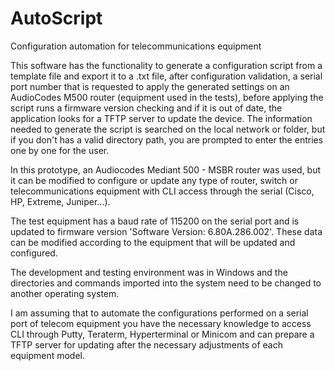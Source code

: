 # AutoScript
Configuration automation for telecommunications equipment

This software has the functionality to generate a configuration script from a template file and export it to a .txt file,
after configuration validation, a serial port number that is requested to apply the generated settings
on an AudioCodes M500 router (equipment used in the tests), before applying the script runs a firmware
version checking and if it is out of date, the application looks for a TFTP server to update the device.
The information needed to generate the script is searched on the local network or folder, but if you don't
has a valid directory path, you are prompted to enter the entries one by one for the user.

In this prototype, an Audiocodes Mediant 500 - MSBR router was used, but it can be modified to configure or update any type of router, switch or telecommunications equipment with CLI access through the serial (Cisco, HP, Extreme, Juniper...).

The test equipment has a baud rate of 115200 on the serial port and is updated to firmware version 'Software Version: 6.80A.286.002'. These data can be modified according to the equipment that will be updated and configured.

The development and testing environment was in Windows and the directories and commands imported into the system need to be changed to another operating system.

I am assuming that to automate the configurations performed on a serial port of telecom equipment you have the necessary knowledge to access CLI through Putty, Teraterm, Hyperterminal or Minicom and can prepare a TFTP server for updating after the necessary adjustments of each equipment model.